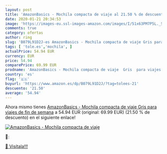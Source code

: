 ```yaml
---
layout: post
title: 'AmazonBasics - Mochila compacta de viaje al 21.50 % de descuento'
date: 2020-01-21 20:34:53
image: 'https://images-eu.ssl-images-amazon.com/images/I/51x63PM7P5L._SL200_.jpg'
comments: true
category: ofertas
author: ring
slug: 'B079L91D2J-es AmazonBasics - Mochila compacta de viaje Gris para viajes...'
tags: [ 'tole.es','mochila', ]
actualPrice: 54.94 EUR
currency: EUR
price: 54.94
comparePrice: 69.99 EUR
prodname: 'AmazonBasics - Mochila compacta de viaje  Gris  para viajes de fin de semana'
country: 'es'
flag: '🇪🇸'
buyurl: 'https://www.amazon.es/dp/B079L91D2J/?tag=tolees-21'
descuento: '21.50'
average: '54.94'
---
```


Ahora mismo tienes [AmazonBasics - Mochila compacta de viaje  Gris  para viajes de fin de semana](https://www.amazon.es/dp/B079L91D2J/?tag=tolees-21) a 54.94 EUR (original: 69.99 EUR) (21.50 %  de descuento) en el siguiente enlace!

[![AmazonBasics - Mochila compacta de viaje](https://images-eu.ssl-images-amazon.com/images/I/51x63PM7P5L._SL200_.jpg)](https://www.amazon.es/dp/B079L91D2J/?tag=tolees-21)

🔎:


[🛒 Visítala!!!](https://www.amazon.es/dp/B079L91D2J/?tag=tolees-21)
